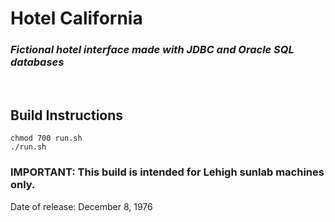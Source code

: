 # **Hotel California**
### *Fictional hotel interface made with JDBC and Oracle SQL databases*

<br>

## Build Instructions

```
chmod 700 run.sh
./run.sh
```

### IMPORTANT: This build is intended for Lehigh sunlab machines only.

Date of release: December 8, 1976